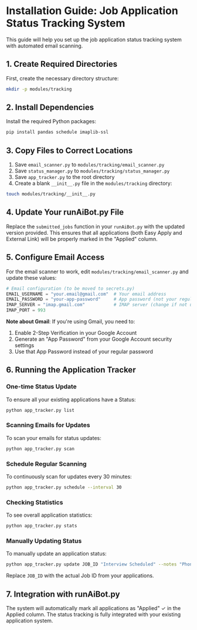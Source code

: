 # Installation Guide: Job Application Status Tracking System

This guide will help you set up the job application status tracking system with automated email scanning.

## 1. Create Required Directories

First, create the necessary directory structure:

```bash
mkdir -p modules/tracking
```

## 2. Install Dependencies

Install the required Python packages:

```bash
pip install pandas schedule imaplib-ssl
```

## 3. Copy Files to Correct Locations

1. Save `email_scanner.py` to `modules/tracking/email_scanner.py`
2. Save `status_manager.py` to `modules/tracking/status_manager.py`
3. Save `app_tracker.py` to the root directory
4. Create a blank `__init__.py` file in the `modules/tracking` directory:

```bash
touch modules/tracking/__init__.py
```

## 4. Update Your runAiBot.py File

Replace the `submitted_jobs` function in your `runAiBot.py` with the updated version provided. This ensures that all applications (both Easy Apply and External Link) will be properly marked in the "Applied" column.

## 5. Configure Email Access

For the email scanner to work, edit `modules/tracking/email_scanner.py` and update these values:

```python
# Email configuration (to be moved to secrets.py)
EMAIL_USERNAME = "your.email@gmail.com"  # Your email address
EMAIL_PASSWORD = "your-app-password"     # App password (not your regular password)
IMAP_SERVER = "imap.gmail.com"           # IMAP server (change if not using Gmail)
IMAP_PORT = 993
```

**Note about Gmail**: If you're using Gmail, you need to:
1. Enable 2-Step Verification in your Google Account
2. Generate an "App Password" from your Google Account security settings
3. Use that App Password instead of your regular password

## 6. Running the Application Tracker

### One-time Status Update

To ensure all your existing applications have a Status:

```bash
python app_tracker.py list
```

### Scanning Emails for Updates

To scan your emails for status updates:

```bash
python app_tracker.py scan
```

### Schedule Regular Scanning

To continuously scan for updates every 30 minutes:

```bash
python app_tracker.py schedule --interval 30
```

### Checking Statistics

To see overall application statistics:

```bash
python app_tracker.py stats
```

### Manually Updating Status

To manually update an application status:

```bash
python app_tracker.py update JOB_ID "Interview Scheduled" --notes "Phone interview scheduled for next Tuesday"
```

Replace `JOB_ID` with the actual Job ID from your applications.

## 7. Integration with runAiBot.py

The system will automatically mark all applications as "Applied" ✓ in the Applied column. The status tracking is fully integrated with your existing application system.
